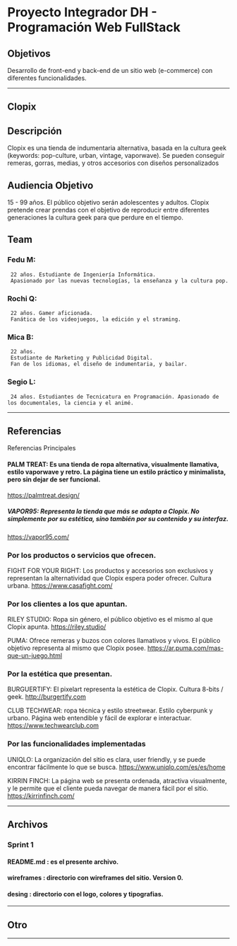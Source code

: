 # Proyecto Integrador DH - Programación Web FullStack 
## Objetivos

Desarrollo de front-end y back-end de un sitio web (e-commerce) con diferentes funcionalidades.

--------------------------------------------------------------------------------------------------------------------------

## Clopix

## Descripción

Clopix es una tienda de indumentaria alternativa, basada en la cultura geek (keywords: pop-culture, urban, vintage, vaporwave). 
Se pueden conseguir remeras, gorras, medias, y otros accesorios con diseños personalizados

## Audiencia Objetivo

15 - 99 años. El público objetivo serán adolescentes y adultos. 
Clopix pretende crear prendas con el objetivo de reproducir entre diferentes generaciones la cultura geek para que perdure en el tiempo.

## Team 

###  Fedu M: 
     22 años. Estudiante de Ingeniería Informática. 
     Apasionado por las nuevas tecnologías, la enseñanza y la cultura pop.
     
###  Rochi Q:
     22 años. Gamer aficionada. 
     Fanática de los videojuegos, la edición y el straming.
     
###  Mica B:
     22 años. 
     Estudiante de Marketing y Publicidad Digital. 
     Fan de los idiomas, el diseño de indumentaria, y bailar.
     
###  Segio L: 
     24 años. Estudiantes de Tecnicatura en Programación. Apasionado de los documentales, la ciencia y el animé. 

--------------------------------------------------------------------------------------------------------------------------
## Referencias

Referencias Principales

#### PALM TREAT: Es una tienda de ropa alternativa, visualmente llamativa, estilo vaporwave y retro. La página tiene un estilo práctico y minimalista, pero sin dejar de ser funcional.
https://palmtreat.design/


##### VAPOR95: Representa la tienda que más se adapta a Clopix. No simplemente por su estética, sino también por su contenido y su interfaz.
https://vapor95.com/

### Por los productos o servicios que ofrecen.

FIGHT FOR YOUR RIGHT: Los productos y accesorios son exclusivos y representan la alternatividad que Clopix espera poder ofrecer. Cultura urbana.
https://www.casafight.com/


### Por los clientes a los que apuntan.

RILEY STUDIO: Ropa sin género, el público objetivo es el mismo al que Clopix apunta. 
https://riley.studio/

PUMA: Ofrece remeras y buzos con colores llamativos y vivos. El público objetivo representa al mismo que Clopix posee. 
 https://ar.puma.com/mas-que-un-juego.html


### Por la estética que presentan. 

BURGUERTIFY:  El pixelart representa la estética de Clopix. Cultura 8-bits / geek. 
http://burgertify.com

CLUB TECHWEAR: ropa técnica y estilo streetwear. Estilo cyberpunk y urbano. Página web entendible y fácil de explorar e interactuar.
https://www.techwearclub.com


### Por las funcionalidades implementadas

UNIQLO: La organización del sitio es clara, user friendly, y se puede encontrar fácilmente lo que se busca. 
https://www.uniqlo.com/es/es/home

KIRRIN FINCH: La página web se presenta ordenada, atractiva visualmente, y le    permite que el cliente pueda navegar de manera fácil por el sitio. 
https://kirrinfinch.com/



--------------------------------------------------------------------------------------------------------------------------

## Archivos
### Sprint 1
#### README.md : es el presente archivo.
#### wireframes : directorio con wireframes del sitio. Version 0.
#### desing : directorio con el logo, colores y tipografias. 


--------------------------------------------------------------------------------------------------------------------------

## Otro


--------------------------------------------------------------------------------------------------------------------------
